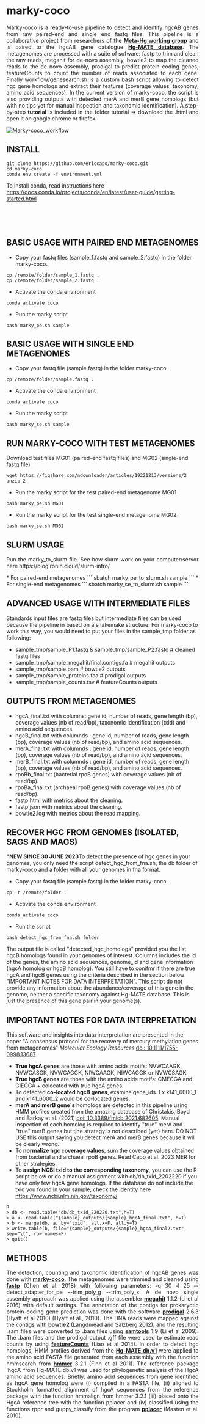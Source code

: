 # marky-coco
<p align="justify">
Marky-coco is a ready-to-use pipeline to detect and identify hgcAB genes from raw paired-end and single end fastq files. This pipeline is a collaborative project from researchers of the <a href="https://ercapo.wixsite.com/meta-hg" target="_blank"><b>Meta-Hg working group</b></a> and is paired to the hgcAB gene catalogue <a href="https://smithsonian.figshare.com/articles/dataset/Hg-MATE-Db_v1_01142021/13105370/1?file=26193689" target="_blank"><b>Hg-MATE database</b></a>. The metagenomes are processed with a suite of sofware: fastp to trim and clean the raw reads, megahit for de-novo assembly, bowtie2 to map the cleaned reads to the de-novo assembly, prodigal to predict protein-coding genes, featureCounts to count the number of reads associated to each gene. Finally workflow/genesearch.sh is a custom bash script allowing to detect hgc gene homologs and extract their features (coverage values, taxonomy, amino acid sequences).  In the current version of marky-coco, the script is also providing outputs with detected merA and merB gene homologs (but with no tips yet for manual inspection and taxonomic identification). A step-by-step <b>tutorial</b> is included in the folder tutorial => download the .html and open it on google chrome or firefox.

![Marky-coco_workflow](https://user-images.githubusercontent.com/10795529/213127826-77844383-3a59-41b3-80f6-b7e3ab6b2ae9.png)
</p>

## INSTALL

```
git clone https://github.com/ericcapo/marky-coco.git
cd marky-coco
conda env create -f environment.yml
```
To install conda, read instructions here https://docs.conda.io/projects/conda/en/latest/user-guide/getting-started.html

<br>
<br>
<br>

## BASIC USAGE WITH PAIRED END METAGENOMES
* Copy your fastq files (sample_1.fastq and sample_2.fastq) in the folder marky-coco.
```
cp /remote/folder/sample_1.fastq .
cp /remote/folder/sample_2.fastq .
```
* Activate the conda environment
```
conda activate coco
```
* Run the marky script
```
bash marky_pe.sh sample
```

## BASIC USAGE WITH SINGLE END METAGENOMES
* Copy your fastq file (sample.fastq) in the folder marky-coco. 
```
cp /remote/folder/sample.fastq .
```
* Activate the conda environment
```
conda activate coco
```
* Run the marky script
```
bash marky_se.sh sample
```

## RUN MARKY-COCO WITH TEST METAGENOMES
Download test files MG01 (paired-end fastq files) and MG02 (single-end fastq file)
```
wget https://figshare.com/ndownloader/articles/19221213/versions/2
unzip 2
```
* Run the marky script for the test paired-end metagenome MG01
```
bash marky_pe.sh MG01
```
* Run the marky script for the test single-end metagenome MG02
```
bash marky_se.sh MG02
```

## SLURM USAGE
<p align="justify">
Run the marky_to_slurm file. See how slurm work on your computer/servor here https://blog.ronin.cloud/slurm-intro/
</p>
* For paired-end metagenomes
```
sbatch marky_pe_to_slurm.sh sample
```
* For single-end metagenomes
```
sbatch marky_se_to_slurm.sh sample
```

## ADVANCED USAGE WITH INTERMEDIATE FILES
Standards input files are fastq files but intermediate files can be used because the pipeline in based on a snakemake structure. For marky-coco to work this way, you would need to put your files in the sample_tmp folder as following:
* sample_tmp/sample_P1.fastq & sample_tmp/sample_P2.fastq # cleaned fastq files
* sample_tmp/sample_megahit/final.contigs.fa # megahit outputs
* sample_tmp/sample.bam # bowtie2 outputs
* sample_tmp/sample_proteins.faa # prodigal outputs
* sample_tmp/sample_counts.tsv # featureCounts outputs

## OUTPUTS FROM METAGENOMES
* hgcA_final.txt with columns: gene id, number of reads, gene length (bp), coverage values (nb of read/bp), taxonomic identification (txid) and amino acid sequences. 
* hgcB_final.txt with columnds : gene id, number of reads, gene length (bp), coverage values (nb of read/bp), and amino acid sequences.  
* merA_final.txt with columnds : gene id, number of reads, gene length (bp), coverage values (nb of read/bp), and amino acid sequences. 
* merB_final.txt with columnds : gene id, number of reads, gene length (bp), coverage values (nb of read/bp), and amino acid sequences. 
* rpoBb_final.txt (bacterial rpoB genes) with coverage values (nb of read/bp).
* rpoBa_final.txt (archaeal rpoB genes) with coverage values (nb of read/bp).
* fastp.html with metrics about the cleaning.
* fastp.json with metrics about the cleaning.
* bowtie2.log with metrics about the read mapping.

## RECOVER HGC FROM GENOMES (ISOLATED, SAGS AND MAGS)
<b>"NEW SINCE 30 JUNE 2023</b>To detect the presence of hgc genes in your genomes, you only need the script detect_hgc_from_fna.sh, the db folder of marky-coco and a folder with all your genomes in fna format.

* Copy your fastq file (sample.fastq) in the folder marky-coco. 
```
cp -r /remote/folder .
```
* Activate the conda environment
```
conda activate coco
```
* Run the script
```
bash detect_hgc_from_fna.sh folder
```

The output file is called "detected_hgc_homologs" provided you the list hgcB homologs found in your genomes of interest. Columns includes the id of the genes, the amino acid sequences, genome_id and gene information (hgcA homolog or hgcB homolog). You still have to conifmr if there are true hgcA and hgcB genes using the criteria described in the section below "IMPORTANT NOTES FOR DATA INTERPRETATION". This script do not provide any information about the abundance/coverage of this gene in the genome, neither a specific taxonomy against Hg-MATE database. This is just the presence of this gene pair in your genome(s).

## IMPORTANT NOTES FOR DATA INTERPRETATION
This software and insights into data interpretation are presented in the paper "A consensus protocol for the recovery of mercury methylation genes from metagenomes" <i>Molecular Ecology Resources</i> <a href="https://doi.org/10.1111/1755-0998.13687" target="_blank"><u>doi: 10.1111/1755-0998.13687</u></a>.  
* <b>True hgcA genes</b> are those with amino acids motifs: NVWCAAGK, NVWCASGK, NVWCAGGK, NIWCAAGK, NIWCAGGK or NVWCSAGK
* <b>True hgcB genes</b> are those with the amino acids motifs: CMECGA and CIECGA + colocated with true hgcA genes.
* To detected <b>co-located hgcB genes</b>, examine gene_ids. Ex k141_6000_1 and k141_6000_2 would be co-located genes.
* <b>merA and merB gene´s</b> homologs are detected in this pipeline using HMM profiles created from the amazing database of Christakis, Boyd and Barkay et al. (2021) <a href="https://doi.org/10.3389/fmicb.2021.682605" target="_blank"><u>doi: 10.3389/fmicb.2021.682605</u></a>. Manual inspection of each homolog is required to identify "true" merA and "true" merB genes but tjhe strategy is not described (yet) here. DO NOT USE this output saying you detect merA and merB genes because it will be clearly wrong.
* To <b>normalize hgc coverage values</b>, sum the coverage values obtained from bacterial and archaeal rpoB genes. Read Capo et al. 2023 MER for other strategies.
* To <b>assign NCBI txid to the corresponding taxonomy</b>, you can use the R script below  or do a manual assignment with db/db_txid_2202220  if you have only few  hgcA gene homologs. If the database do not include the txid you found in your sample, check the identity here https://www.ncbi.nlm.nih.gov/taxonomy/

```
R
> db <- read.table("db/db_txid_220220.txt",h=T)
> a <- read.table("{sample}_outputs/{sample}_hgcA_final.txt", h=T)
> b <- merge(db, a, by="txid", all.x=F, all.y=T)
> write.table(b, file="{sample}_outputs/{sample}_hgcA_final2.txt", sep="\t", row.names=F)
> quit()
```

## METHODS
<p align="justify">
The detection, counting and taxonomic identification of hgcAB genes was done with <a href="https://academic.oup.com/bioinformatics/article/34/17/i884/5093234" target="_blank"><b>marky-coco</b></a>. The metagenomes were trimmed and cleaned using <a href="https://academic.oup.com/bioinformatics/article/34/17/i884/5093234" target="_blank"><b>fastp</b></a> (Chen et al. 2018) with following parameters: -q 30 -l 25 --detect_adapter_for_pe --trim_poly_g --trim_poly_x. A de novo single assembly approach was applied using the assembler <a href="https://github.com/voutcn/megahit" target="_blank"><b>megahit</b></a> 1.1.2 (Li et al 2016) with default settings. The annotation of the contigs for prokaryotic protein-coding gene prediction was done with the software <a href="https://github.com/hyattpd/Prodigal" target="_blank"><b>prodigal</b></a> 2.6.3 (Hyatt et al 2010) (Hyatt et al., 2010). The DNA reads were mapped against the contigs with <a href="http://bowtie-bio.sourceforge.net/bowtie2/manual.shtml" target="_blank"><b>bowtie2</b></a> (Langdmead and Salzberg 2012), and the resulting .sam files were converted to .bam files using <a href="http://www.htslib.org/" target="_blank"><b>samtools</b></a> 1.9 (Li et al 2009). The .bam files and the prodigal output .gff file were used to estimate read counts by using <a href="https://rnnh.github.io/bioinfo-notebook/docs/featureCounts.html" target="_blank"><b>featureCounts</b></a>  (Liao et al 2014). In order to detect hgc homologs, HMM profiles derived from the <a href="https://smithsonian.figshare.com/articles/dataset/Hg-MATE-Db_v1_01142021/13105370/1?file=26193689" target="_blank"><b>Hg-MATE.db.v1</b></a> were applied to the amino acid FASTA file generated from each assembly with the function hmmsearch from <a href="http://hmmer.org/" target="_blank"><b>hmmer</b></a> 3.2.1 (Finn et al 2011). The reference package ‘hgcA’ from Hg-MATE.db.v1 was used for phylogenetic analysis of the HgcA amino acid sequences. Briefly, amino acid sequences from gene identified as hgcA gene homolog were (i) compiled in a FASTA file, (ii) aligned to Stockholm formatted alignment of hgcA sequences from the reference package with the function hmmalign from hmmer 3.2.1 (iii) placed onto the HgcA reference tree with the function pplacer and (iv) classified using the functions rppr and guppy_classify from the program <a href="https://matsen.fhcrc.org/pplacer/" target="_blank"><b>pplacer</b></a> (Masten et al. 2010).</p>
